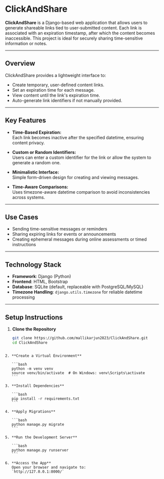 # ClickAndShare

**ClickAndShare** is a Django-based web application that allows users to generate shareable links tied to user-submitted content. Each link is associated with an expiration timestamp, after which the content becomes inaccessible. This project is ideal for securely sharing time-sensitive information or notes.

---

## Overview

ClickAndShare provides a lightweight interface to:

- Create temporary, user-defined content links.
- Set an expiration time for each message.
- View content until the link's expiration time.
- Auto-generate link identifiers if not manually provided.

---

## Key Features

- **Time-Based Expiration:**  
  Each link becomes inactive after the specified datetime, ensuring content privacy.

- **Custom or Random Identifiers:**  
  Users can enter a custom identifier for the link or allow the system to generate a random one.

- **Minimalistic Interface:**  
  Simple form-driven design for creating and viewing messages.

- **Time-Aware Comparisons:**  
  Uses timezone-aware datetime comparison to avoid inconsistencies across systems.

---

## Use Cases

- Sending time-sensitive messages or reminders  
- Sharing expiring links for events or announcements  
- Creating ephemeral messages during online assessments or timed instructions  

---

## Technology Stack

- **Framework**: Django (Python)
- **Frontend**: HTML, Bootstrap
- **Database**: SQLite (default, replaceable with PostgreSQL/MySQL)
- **Timezone Handling**: `django.utils.timezone` for reliable datetime processing

---

## Setup Instructions

1. **Clone the Repository**
   ```bash
   git clone https://github.com/mallikarjun2823/ClickAndShare.git
   cd ClickAndShare
````

2. **Create a Virtual Environment**

   ```bash
   python -m venv venv
   source venv/bin/activate  # On Windows: venv\Scripts\activate
   ```

3. **Install Dependencies**

   ```bash
   pip install -r requirements.txt
   ```

4. **Apply Migrations**

   ```bash
   python manage.py migrate
   ```

5. **Run the Development Server**

   ```bash
   python manage.py runserver
   ```

6. **Access the App**
   Open your browser and navigate to:
   `http://127.0.0.1:8000/`





